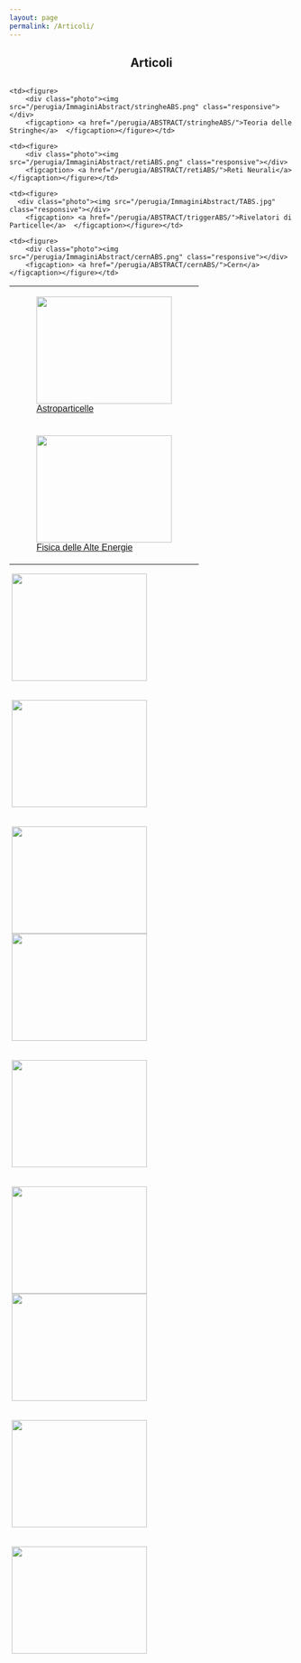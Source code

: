 ```yaml
---
layout: page
permalink: /Articoli/
---
```

<html>
<head>
<style>
.row {
  display: flex;
  flex-wrap: wrap;
  padding: 0 4px;
}


.column {
  flex: 25%;
  max-width: 25%;
  padding: 0 4px;
}

.column img {
  margin-top: 8px;
  vertical-align: middle;
  width: 100%;
}


@media screen and (max-width: 800px) {
  .column {
    flex: 50%;
    max-width: 50%;
  }
}


@media screen and (max-width: 600px) {
  .column {
    flex: 100%;
    max-width: 100%;
  }
}
table {
  font-family: arial, sans-serif;
  border-collapse: collapse;
  width: 100%;
}


td, th {
  text-align: left;
  padding: 8px;
}
.photo img{
    height: 190px;
    width: 240px;
}

</style>
</head>
<body>
<center><h2><b>Articoli</b></h2></center>
<div style="overflow-y:scroll; ">
<table>
  <tr>
    <td><figure>
        <div class="photo"><img src="/perugia/ImmaginiAbstract/ams02ABS.png" class="responsive"></div>
        <figcaption> <a href="/perugia/ABSTRACT/amsABS/">Astroparticelle</a>  </figcaption></figure></td>

    <td><figure>
        <div class="photo"><img src="/perugia/ImmaginiAbstract/stringheABS.png" class="responsive"></div>
        <figcaption> <a href="/perugia/ABSTRACT/stringheABS/">Teoria delle Stringhe</a>  </figcaption></figure></td>

    <td><figure>
        <div class="photo"><img src="/perugia/ImmaginiAbstract/retiABS.png" class="responsive"></div>
        <figcaption> <a href="/perugia/ABSTRACT/retiABS/">Reti Neurali</a>  </figcaption></figure></td>
  </tr>



  <tr>
    <td><figure>
      <div class="photo"><img src="/perugia/ImmaginiAbstract/na62ABS.png" class="responsive"></div>
        <figcaption> <a href="/perugia/ABSTRACT/na62ABS/">Fisica delle Alte Energie</a>  </figcaption></figure></td>

    <td><figure>
      <div class="photo"><img src="/perugia/ImmaginiAbstract/TABS.jpg" class="responsive"></div>
        <figcaption> <a href="/perugia/ABSTRACT/triggerABS/">Rivelatori di Particelle</a>  </figcaption></figure></td>

    <td><figure>
        <div class="photo"><img src="/perugia/ImmaginiAbstract/cernABS.png" class="responsive"></div>
        <figcaption> <a href="/perugia/ABSTRACT/cernABS/">Cern</a>  </figcaption></figure></td>
  </tr>




</table>
</div>







<div class="row">
  <div class="column">
    <div class="photo"><img src="/perugia/ImmaginiAbstract/na62ABS.png" class="responsive"></div>
    <br><br>
    <div class="photo"><img src="/perugia/ImmaginiAbstract/ams02ABS.png" class="responsive"></div>
    <br><br>
    <div class="photo"><img src="/perugia/ImmaginiAbstract/TABS.jpg" class="responsive"></div>
  </div>
&nbsp; &nbsp; &nbsp;
  <div class="column">
    <div class="photo"><img src="/perugia/ImmaginiAbstract/na62ABS.png" class="responsive"></div>
    <br><br>
    <div class="photo"><img src="/perugia/ImmaginiAbstract/na62ABS.png" class="responsive"></div>
    <br><br>
    <div class="photo"><img src="/perugia/ImmaginiAbstract/na62ABS.png" class="responsive"></div>
  </div>
&nbsp; &nbsp; &nbsp;
  <div class="column">
    <div class="photo"><img src="/perugia/ImmaginiAbstract/na62ABS.png" class="responsive"></div>
    <br><br>
    <div class="photo"><img src="/perugia/ImmaginiAbstract/na62ABS.png" class="responsive"></div>
    <br><br>
    <div class="photo"><img src="/perugia/ImmaginiAbstract/na62ABS.png" class="responsive"></div>
  </div>
</div>


</body>
</html>
